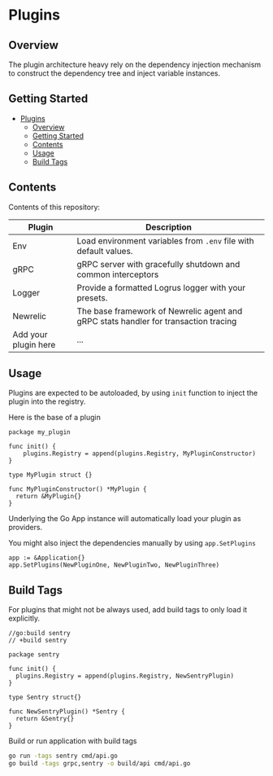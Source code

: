 # Plugins

## Overview

The plugin architecture heavy rely on the dependency injection mechanism to construct the dependency tree and inject variable instances.

## Getting Started

- [Plugins](#plugins)
  - [Overview](#overview)
  - [Getting Started](#getting-started)
  - [Contents](#contents)
  - [Usage](#usage)
  - [Build Tags](#build-tags)

## Contents

Contents of this repository:

| Plugin | Description |
| --------- | ----------------------------------------------------------------|
| Env    | Load environment variables from `.env` file with default values. |
| gRPC    | gRPC server with gracefully shutdown and common interceptors |
| Logger     | Provide a formatted Logrus logger with your presets. |
| Newrelic     | The base framework of Newrelic agent and gRPC stats handler for transaction tracing |
| Add your plugin here | ... |

## Usage

Plugins are expected to be autoloaded, by using `init` function to inject the plugin into  the registry.

Here is the base of a plugin

```golang
package my_plugin

func init() {
	plugins.Registry = append(plugins.Registry, MyPluginConstructor)
}

type MyPlugin struct {}

func MyPluginConstructor() *MyPlugin {
  return &MyPlugin{}
}
```

Underlying the Go App instance will automatically load your plugin as providers. 

You might also inject the dependencies manually by using `app.SetPlugins`

```golang
app := &Application{}
app.SetPlugins(NewPluginOne, NewPluginTwo, NewPluginThree)
```

## Build Tags

For plugins that might not be always used, add build tags to only load it explicitly.

```golang
//go:build sentry
// +build sentry

package sentry

func init() {
  plugins.Registry = append(plugins.Registry, NewSentryPlugin)
}

type Sentry struct{}

func NewSentryPlugin() *Sentry {
  return &Sentry{}
}
```

Build or run application with build tags

```sh
go run -tags sentry cmd/api.go
go build -tags grpc,sentry -o build/api cmd/api.go
```
